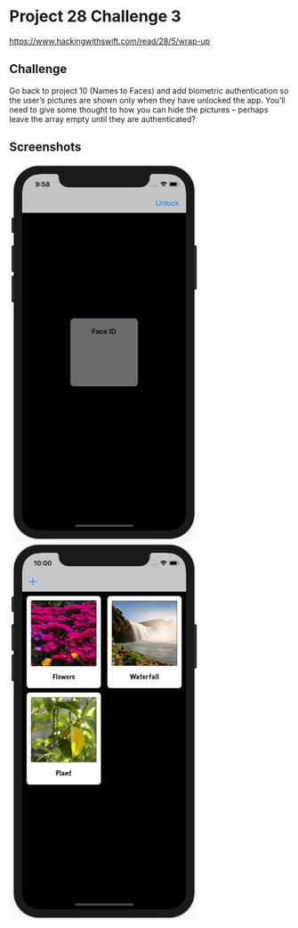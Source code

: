 # Project 28 Challenge 3

https://www.hackingwithswift.com/read/28/5/wrap-up

## Challenge

Go back to project 10 (Names to Faces) and add biometric authentication so the user’s pictures are shown only when they have unlocked the app. You’ll need to give some thought to how you can hide the pictures – perhaps leave the array empty until they are authenticated?

## Screenshots

![screenshot1](screenshots/screen01.png)
![screenshot2](screenshots/screen02.png)
